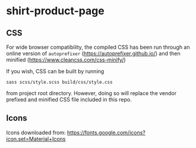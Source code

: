 # shirt-product-page

## CSS
For wide browser compatibility, the compiled CSS has been run through an online version of `autoprefixer` (https://autoprefixer.github.io/) and then minified (https://www.cleancss.com/css-minify/)

If you wish, CSS can be built by running
```
sass scss/style.scss build/css/style.css
```
from project root directory. However, doing so will replace the vendor prefixed and minified CSS file included in this repo.

## Icons
Icons downloaded from: https://fonts.google.com/icons?icon.set=Material+Icons
